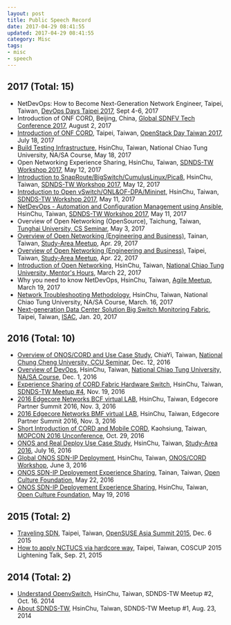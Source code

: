 ```yaml
---
layout: post
title: Public Speech Record
date: 2017-04-29 08:41:55
updated: 2017-04-29 08:41:55
category: Misc
tags:
- misc
- speech
---
```



## 2017 (Total: 15)
- NetDevOps: How to Become Next-Generation Network Engineer, Taipei, Taiwan, [DevOps Days Taipei 2017][39], Sept 4-6, 2017
- Introduction of ONF CORD, Beijing, China, [Global SDNFV Tech Conference 2017][40], August 2, 2017
- [Introduction of ONF CORD][41], Taipei, Taiwan, [OpenStack Day Taiwan 2017][38], July 18, 2017
- [Build Testing Infrastructure][37],  HsinChu, Taiwan, National Chiao Tung University, NA/SA Course, May 18, 2017
- Open Networking Experience Sharing, HsinChu, Taiwan, [SDNDS-TW Workshop 2017][21], May 12, 2017
- [Introduction to SnapRoute/BigSwitch/CumulusLinux/Pica8][35], HsinChu, Taiwan, [SDNDS-TW Workshop 2017][21], May 12, 2017
- [Introduction to Open vSwitch/ONL&OF-DPA/Mininet][34], HsinChu, Taiwan, [SDNDS-TW Workshop 2017][21], May 11, 2017
- [NetDevOps - Automation and Configuration Management using Ansible][36], HsinChu, Taiwan, [SDNDS-TW Workshop 2017][21], May 11, 2017
- Overview of Open Networking (OpenSource), Taichung, Taiwan, [Tunghai University, CS Seminar][18], May 3, 2017
- [Overview of Open Networking (Engineering and Business)][31], Tainan, Taiwan, [Study-Area Meetup][20], Apr. 29, 2017
- [Overview of Open Networking (Engineering and Business)][31], Taipei, Taiwan, [Study-Area Meetup][19], Apr. 22, 2017
- [Introduction of Open Networking][11], HsinChu, Taiwan, [National Chiao Tung University, Mentor's Hours][33], March 22, 2017
- Why you need to know NetDevOps, HsinChu, Taiwan, [Agile Meetup][17], March 19, 2017
- [Network Troubleshooting Methodology][9], HsinChu, Taiwan, National Chiao Tung University, NA/SA Course, March. 16, 2017
- [Next-generation Data Center Solution Big Switch Monitoring Fabric][10], Taipei, Taiwan, [ISAC][30], Jan. 20, 2017

<!--more-->

## 2016 (Total: 10)
- [Overview of ONOS/CORD and Use Case Study][8], ChiaYi, Taiwan, [National Chung Cheng University, CCU Seminar][22], Dec. 12, 2016
- [Overview of DevOps][7], HsinChu, Taiwan, [National Chiao Tung University, NA/SA Course][32], Dec. 1, 2016
- [Experience Sharing of CORD Fabric Hardware Switch][6], HsinChu, Taiwan, [SDNDS-TW Meetup #4][28], Nov. 19, 2016
- [2016 Edgecore Networks BCF virtual LAB][5], HsinChu, Taiwan, Edgecore Partner Summit 2016, Nov. 3, 2016
- [2016 Edgecore Networks BMF virtual LAB][4], HsinChu, Taiwan, Edgecore Partner Summit 2016, Nov. 3, 2016
- [Short Introduction of CORD and Mobile CORD][3], Kaohsiung, Taiwan, [MOPCON 2016 Unconference][23], Oct. 29, 2016
- [ONOS and Real Deploy Use Case Study][2], HsinChu, Taiwan, [Study-Area 2016][24], July 16, 2016
- [Global ONOS SDN-IP Deployment][1], HsinChu, Taiwan, [ONOS/CORD Workshop][25], June 3, 2016
- [ONOS SDN-IP Deployement Experience Sharing][12], Tainan, Taiwan, [Open Culture Foundation][27], May 22, 2016
- [ONOS SDN-IP Deployement Experience Sharing][12], HsinChu, Taiwan, [Open Culture Foundation][26], May 19, 2016

## 2015 (Total: 2)
- [Traveling SDN][13], Taipei, Taiwan, [OpenSUSE Asia Summit 2015][29], Dec. 6 2015
- [How to apply NCTUCS via hardcore way][14], Taipei, Taiwan, COSCUP 2015 Lightening Talk, Sep. 21, 2015

## 2014 (Total: 2)
- [Understand OpenvSwitch][16], HsinChu, Taiwan, SDNDS-TW Meetup #2, Oct. 16. 2014
- [About SDNDS-TW][15], HsinChu, Taiwan, SDNDS-TW Meetup #1, Aug. 23, 2014

[1]: https://speakerdeck.com/pichuang/global-onos-sdn-ip-deployment
[2]: https://speakerdeck.com/pichuang/onos-ji-shi-ji-sdn-switch-shi-yong-jing-yan-fen-xiang
[3]: https://speakerdeck.com/pichuang/short-introduction-of-cord-and-mobile-cord
[4]: https://speakerdeck.com/pichuang/2016-edgecore-networks-bmf-virtual-lab
[5]: https://speakerdeck.com/pichuang/2016-edgecore-networks-bcf-virtual-lab
[6]: https://speakerdeck.com/pichuang/experience-sharing-of-cord-fabric-hardware-switch
[7]: https://speakerdeck.com/pichuang/overview-of-devops
[8]: https://speakerdeck.com/pichuang/cord-and-use-case-study
[9]: https://speakerdeck.com/pichuang/network-troubleshooting-methodology
[10]: https://speakerdeck.com/pichuang/next-generation-data-center-solution-big-switch-monitoring-fabric
[11]: https://speakerdeck.com/pichuang/introduction-to-opennetworking
[12]: https://www.slideshare.net/FeiJiSiao/onos-sdn-ip-20160522
[13]: https://www.slideshare.net/FeiJiSiao/sdn-open-suseasiasummit20151206
[14]: https://www.slideshare.net/FeiJiSiao/ss-51690193
[15]: https://www.slideshare.net/FeiJiSiao/sdnds-twmeetup1
[16]: https://www.slideshare.net/FeiJiSiao/sdnds-twmeetup2
[17]: http://www.accupass.com/go/NetDevOps
[18]: http://www.cs.thu.edu.tw/web/lecture/detail.php?cid=1&id=152
[19]: https://studyarea.kktix.cc/events/2f263587-77f30d-2013ed-ae4341-2399d3
[20]: https://studyarea.kktix.cc/events/2f263587-77f30d-4e6ea6-61e384-0eb2e5-3badd7-aba8c0-03756d
[21]: https://sdnds-tw.kktix.cc/events/cb77c10f-657a10-7985ee-7a101a-64584b
[22]: https://www.cs.ccu.edu.tw/ann/readFile.php?type=speech&page=2f0e87f9d110527b899efe778212eee8&ftype=pdf
[23]: http://mopcon.org/2016/schedule_unconf.php
[24]: https://studyarea.kktix.cc/events/c6457aff
[25]: http://onosproject.org/2016/05/17/june-6th-onos-cord-workshop-taiwan/
[26]: https://ocftw.kktix.cc/events/onos-nctu0519
[27]: https://ocftw.kktix.cc/events/onos-isrlab
[28]: https://sdnds-tw.kktix.cc/events/cb77c10f-657a10-7985ee-7a101a
[29]: https://events.opensuse.org/conference/summitasia15/schedule#2015-12-06
[30]: http://www.isac.org.tw/news_detail.php?id=40
[31]: https://speakerdeck.com/pichuang/open-networking-engineering-and-business
[32]: https://nasa.cs.nctu.edu.tw/sap/2016/
[33]: https://course.nctu.edu.tw/Course/CrsOutline/show.asp?Acy=105&Sem=2&CrsNo=1168&lang=en-us
[34]: https://speakerdeck.com/pichuang/introduction-to-open-vswitch-onl-and-of-dpa-and-mininet
[35]: https://speakerdeck.com/pichuang/introduction-to-snaproute-bigswitch-cumulus-linux-and-pica8
[36]: https://speakerdeck.com/pichuang/netdevops-automation-and-configuration-management-using-ansible
[37]: https://speakerdeck.com/pichuang/build-testing-infrastructure
[38]: http://openstack.ithome.com.tw/speaker.html
[39]: https://www.devopsdays.org/events/2017-taipei/
[40]: http://www.conference.cn/sdnfv/2017/En/
[41]: https://speakerdeck.com/pichuang/introduction-of-onf-cord